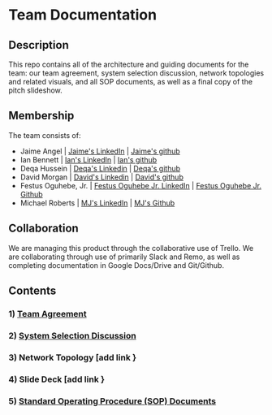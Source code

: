 # Team Documentation

## Description
This repo contains all of the architecture and guiding documents for the team: our team agreement, system selection discussion, network topologies and related visuals, and all SOP documents, as well as a final copy of the pitch slideshow.

## Membership
The team consists of:
 - Jaime Angel | [Jaime's LinkedIn](www.linkedin.com/in/jaime-angel) | [Jaime's github](https://github.com/jaimeangelhi/)
 - Ian Bennett | [Ian's LinkedIn](https://www.linkedin.com/in/subtropicalhorseback) | [Ian's github](https://www.github.com/subtropicalhorseback/)
 - Deqa Hussein | [Deqa's Linkedin](https://www.linkedin.com/in/deqa-hussein-408196144/) | [Deqa's github](https://github.com/DeqaHussein/)
 - David Morgan | [David's Linkedin](https://www.linkedin.com/in/david-morgan-a749311ba) | [David's github](https://github.com/Halfbreed10/)
 - Festus Oguhebe, Jr. | [Festus Oguhebe Jr. LinkedIn](https://www.linkedin.com/in/festus-oguhebe-jr-foco/) | [Festus Oguhebe Jr. Github](https://github.com/focodecided/)
 - Michael Roberts | [MJ's LinkedIn](https://www.linkedin.com/in/michael-roberts33) | [MJ's Github](https://github.com/Mjroberts7)

## Collaboration
We are managing this product through the collaborative use of Trello. We are collaborating through use of primarily Slack and Remo, as well as completing documentation in Google Docs/Drive and Git/Github.

## Contents

### 1) [Team Agreement](https://docs.google.com/document/d/1im0ebNyapdZ4pC8hVz3Wewc1ZpQuY2aMAcvXblTPqho/edit?usp=sharing)
### 2) [System Selection Discussion](https://docs.google.com/document/d/1Pi80jp14e4GjwUXNMaY7EeqVyF_dBCWlAPoGk5J5FLI/edit?usp=sharing)
### 3) Network Topology [add link }
### 4) Slide Deck [add link }
### 5) [Standard Operating Procedure (SOP) Documents](https://github.com/PhishPhighters/teamdocumentation/blob/main/SOP.md) 

